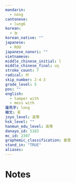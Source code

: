 ```yaml
---
mandarin:
  - nòng
cantonese:
  - lung6
korean:
  - 농
korean_native: ""
japanese:
  - ROU
japanese_nanori: ""
vietnamese:
middle_chinese_initial: l
middle_chinese_final: uŋ
stroke_count: 7
radical: 廾
skip_number: 2-4-3
grade_level: 5
pos: ""
english:
  - tamper with
  - mess with
羅馬字: long
韓文: 롱
joyo_level: 高等
hsk_level: ""
hanmun_edu_level: 高等
danayo_id: 5183
mc_id: 2397
graphemic_classification: 會意
stand_in: "TRUE"
aliases:
---
```


# Notes
